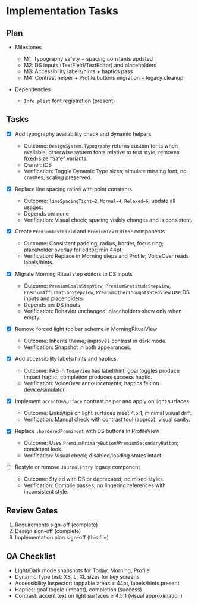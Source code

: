 # Implementation Tasks

## Plan

- Milestones
  - M1: Typography safety + spacing constants updated
  - M2: DS inputs (TextField/TextEditor) and placeholders
  - M3: Accessibility labels/hints + haptics pass
  - M4: Contrast helper + Profile buttons migration + legacy cleanup

- Dependencies
  - `Info.plist` font registration (present)

## Tasks

- [x] Add typography availability check and dynamic helpers
  - Outcome: `DesignSystem.Typography` returns custom fonts when available, otherwise system fonts relative to text style; removes fixed-size “Safe” variants.
  - Owner: iOS
  - Verification: Toggle Dynamic Type sizes; simulate missing font; no crashes; scaling preserved.

- [x] Replace line spacing ratios with point constants
  - Outcome: `lineSpacingTight=2`, `Normal=4`, `Relaxed=6`; update all usages.
  - Depends on: none
  - Verification: Visual check; spacing visibly changes and is consistent.

- [x] Create `PremiumTextField` and `PremiumTextEditor` components
  - Outcome: Consistent padding, radius, border, focus ring; placeholder overlay for editor; min 44pt.
  - Verification: Replace in Morning steps and Profile; VoiceOver reads labels/hints.

- [x] Migrate Morning Ritual step editors to DS inputs
  - Outcome: `PremiumGoalsStepView`, `PremiumGratitudeStepView`, `PremiumAffirmationStepView`, `PremiumOtherThoughtsStepView` use DS inputs and placeholders.
  - Depends on: DS inputs
  - Verification: Behavior unchanged; placeholders show only when empty.

- [x] Remove forced light toolbar scheme in MorningRitualView
  - Outcome: Inherits theme; improves contrast in dark mode.
  - Verification: Snapshot in both appearances.

- [x] Add accessibility labels/hints and haptics
  - Outcome: FAB in `TodayView` has label/hint; goal toggles produce impact haptic; completion produces success haptic.
  - Verification: VoiceOver announcements; haptics felt on device/simulator.

- [x] Implement `accentOnSurface` contrast helper and apply on light surfaces
  - Outcome: Links/tips on light surfaces meet 4.5:1; minimal visual drift.
  - Verification: Manual check with contrast tool (approx), visual sanity.

- [x] Replace `.borderedProminent` with DS buttons in ProfileView
  - Outcome: Uses `PremiumPrimaryButton`/`PremiumSecondaryButton`; consistent look.
  - Verification: Visual check; disabled/loading states intact.

- [ ] Restyle or remove `JournalEntry` legacy component
  - Outcome: Styled with DS or deprecated; no mixed styles.
  - Verification: Compile passes; no lingering references with inconsistent style.

## Review Gates

1) Requirements sign-off (complete)
2) Design sign-off (complete)
3) Implementation plan sign-off (this file)

## QA Checklist

- Light/Dark mode snapshots for Today, Morning, Profile
- Dynamic Type test: XS, L, XL sizes for key screens
- Accessibility Inspector: tappable areas ≥ 44pt, labels/hints present
- Haptics: goal toggle (impact), completion (success)
- Contrast: accent text on light surfaces ≥ 4.5:1 (visual approximation)


